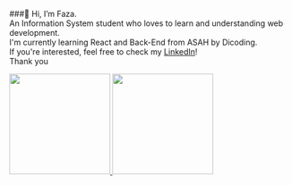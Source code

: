 ###👋 Hi, I’m Faza.  
An Information System student who loves to learn and understanding web development.  
I'm currently learning React and Back-End from ASAH by Dicoding.  
If you're interested, feel free to check my [LinkedIn](www.linkedin.com/in/fairuz-azk-nugraha/)!  
Thank you

<a href="https://github.com/fazkn">
  <img height="180em" src="https://github-readme-stats-eight-theta.vercel.app/api?username=fazkn&show_icons=true&theme=algolia&include_all_commits=true&count_private=true"/>
  <img height ="180em" src="https://github-readme-stats.vercel.app/api/top-langs/?username=fazkn&layout=compact&langs_count=8&theme=algolia"/>
</a>
